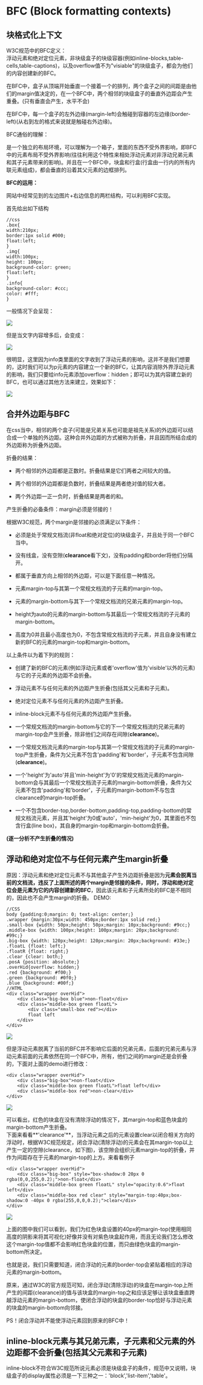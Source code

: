 # BFC (Block formatting contexts)
## 块格式化上下文

W3C规范中的BFC定义：<br>
浮动元素和绝对定位元素，非块级盒子的块级容器(例如inline-blocks,table-cells,table-captions)，以及overflow值不为"visiable"的块级盒子，都会为他们的内容创建新的BFC。

在BFC中，盒子从顶端开始垂直一个接着一个的排列，两个盒子之间的间距是由他们的margin值决定的，在一个BFC中，两个相邻的块级盒子的垂直外边距会产生重叠。(只有垂直会产生，水平不会)

在BFC中，每一个盒子的左外边缘(margin-left)会触碰到容器的左边缘(border-left)(从右到左的格式来说就是触碰右外边缘)。

BFC通俗的理解：

是一个独立的布局环境，可以理解为一个箱子，里面的东西不受外界影响，即BFC中的元素布局不受外界影响(往往利用这个特性来相处浮动元素对非浮动兄弟元素和其子元素带来的影响)。并且在一个BFC中，块盒和行盒(行盒由一行内的所有内联元素组成)，都会垂直的沿着其父元素的边框排列。

__BFC的运用：__

网站中经常见到的左边图片+右边信息的两栏结构，可以利用BFC实现。

首先给出如下结构

	//css
	.box{
	width:210px;
	border:1px solid #000;
	float:left;
	}
	.img{
	width:100px;
	height: 100px;
	background-color: green;
	float:left;
	}
	.info{
	background-color: #ccc;
	color: #fff;
	}
一般情况下会呈现：

![](http://i2.buimg.com/567571/fb920f0aca919042.png)

但是当文字内容增多后，会变成：

![](http://i2.buimg.com/567571/4e9a855d4e7a538f.png)

很明显，这里因为info类里面的文字收到了浮动元素的影响，这并不是我们想要的，这时我们可以为p元素的内容建立一个新的BFC，让其内容消除外界浮动元素的影响，我们只要给info元素添加overflow：hidden；即可以为其内容建立新的BFC，也可以通过其他方法来建立，效果如下：

![](http://i2.buimg.com/567571/ab20b8a84e489189.png)






## 合并外边距与BFC

在css当中，相邻的两个盒子(可能是兄弟关系也可能是祖先关系)的外边距可以结合成一个单独的外边距。这种合并外边距的方式被称为折叠，并且因而所结合成的外边距称为折叠外边距。

折叠的结果：

- 两个相邻的外边距都是正数时。折叠结果是它们两者之间较大的值。

- 两个相邻的外边距都是负数时，折叠结果是两者绝对值的较大者。

- 两个外边距一正一负时，折叠结果是两者的和。

产生折叠的必备条件：margin必须是邻接的！

根据W3C规范，两个margin是邻接的必须满足以下条件：

- 必须是处于常规文档流(非float和绝对定位)的块级盒子，并且处于同一个BFC当中。

- 没有线盒，没有空隙(**clearance**看下文)，没有padding和border将他们分隔开。

- 都属于垂直方向上相邻的外边距，可以是下面任意一种情况。

- 元素margin-top与其第一个常规文档流的子元素的margin-top。

- 元素的margin-bottom与其下一个常规文档流的兄弟元素的margin-top。

- height为auto的元素的margin-bottom与其最后一个常规文档流的子元素的margin-bottom。

- 高度为0并且最小高度也为0，不包含常规文档流的子元素，并且自身没有建立新的BFC的元素的margin-top和margin-bottom。

以上条件以为着下列的规则：

- 创建了新的BFC的元素(例如浮动元素或者'overflow'值为'visible'以外的元素)与它的子元素的外边距不会折叠。

- 浮动元素不与任何元素的外边距产生折叠(包括其父元素和子元素)。

- 绝对定位元素不与任何元素的外边距产生折叠。

- inline-block元素不与任何元素的外边距产生折叠。

- 一个常规文档流的margin-bottom与它的下一个常规文档流的兄弟元素的margin-top会产生折叠，除非他们之间存在间隙(**clearance**)。

- 一个常规文档流元素的margin-top与其第一个常规文档流的子元素的margin-top产生折叠，条件为父元素不包含'padding'和'border'，子元素不包含间隙(**clearance**)。

- 一个'height'为'auto'并且'min-height'为'0'的常规文档流元素的margin-bottom会与其最后一个常规文档流子元素的margin-bottom折叠，条件为父元素不包含'padding'和'border'，子元素的margin-bottom不与包含clearance的margin-top折叠。

- 一个不包含border-top,border-bottom,padding-top,padding-bottom的常规文档流元素，并且其'height'为0或'auto'，'min-height'为0，其里面也不包含行盒(line box)，其自身的margin-top和margin-bottom会折叠。

**(逐一分析不产生折叠的情况)**

浮动和绝对定位不与任何元素产生margin折叠
--
原因：浮动元素和绝对定位元素不与其他盒子产生外边距折叠是因为**元素会脱离当前的文档流，违反了上面所述的两个margin是邻接的条件，同时，浮动和绝对定位会是元素为它的内容创建新的BFC**，因此该元素和子元素所处的BFC是不相同的，因此也不会产生margin的折叠。
DEMO:


	//CSS
	body {padding:0;margin: 0; text-align: center;}
	.wrapper {margin:30px;width: 450px;border:1px solid red;}
	.small-box {width: 50px;height: 50px;margin: 10px;background: #9cc;}
	.middle-box {width: 100px;height: 100px;margin: 20px;background: #99c;}
	.big-box {width: 120px;height: 120px;margin: 20px;background: #33e;}
	.floatL {float: left;}
	.floatR {float: right;}
	.clear {clear: both;}
	.posA {position: absolute;}
	.overHid{overflow: hidden;}
	.red {background: #f00;}
	.green {background: #0f0;}
	.blue {background: #00f;}
	//HTML
	<div class="wrapper overHid">
	    <div class="big-box blue">non-float</div>
	    <div class="middle-box green floatL">
	        <div class="small-box red"></div>
	        float left
	    </div>
	</div>

![](http://i2.buimg.com/567571/08c1a32a6ef1ee85.png)

但是浮动元素脱离了当前的BFC并不影响它后面的兄弟元素，后面的兄弟元素与浮动元素前面的元素依然在同一个BFC中，所有，他们之间的margin还是会折叠的，下面对上面的demo进行修改：

	<div class="wrapper overHid">
	    <div class="big-box">non-float</div>
	    <div class="middle-box green floatL">float left</div>
	    <div class="middle-box red">non-clear</div>
	</div>

![](http://i2.buimg.com/567571/471fa8d473b81457.png)

可以看出，红色的块盒在没有清除浮动的情况下，其margin-top和蓝色块盒的margin-bottom产生折叠。<br>
下面来看看**'clearance'**，当浮动元素之后的元素设置clear以闭合相关方向的浮动时，根据W3C规范规定，闭合浮动(清除浮动)的元素会在其margin-top以上产生一定的空隙(clearance，如下图)，该空隙会组织元素margin-top的折叠，并作为间距存在于元素的margin-top的上方。来看看例子

	<div class="wrapper overHid">
	    <div class="big-box" style="box-shadow:0 20px 0 rgba(0,0,255,0.2);">non-float</div>
	    <div class="middle-box green floatL" style="opacity:0.6">float left</div>
	    <div class="middle-box red clear" style="margin-top:40px;box-shadow:0 -40px 0 rgba(255,0,0,0.2);">clear</div>
	</div>

![](http://i2.buimg.com/567571/44e608c2619a0466.png)

上面的图中我们可以看到，我们为红色块盒设置的40px的margin-top(使用相同高度的阴影来将其可视化)好像并没有对紫色块盒起作用，而且无论我们怎么修改这个margin-top值都不会影响红色块盒的位置，而只由绿色块盒的margin-bottom所决定。

也就是说，我们只需要知道，闭合浮动的元素的border-top会紧贴着相应的浮动元素的margin-bottom。

原来，通过W3C的官方规范可知，闭合浮动(清除浮动)的块盒在margin-top上所产生的间距(clearance)的值与该块盒的margin-top之和应该足够让该块盒垂直跨越浮动元素的margin-bottom，使闭合浮动的块盒的border-top恰好与浮动元素的块盒的margin-bottom向邻接。

PS！闭合浮动并不能使浮动元素回到原来的BFC中！

inline-block元素与其兄弟元素，子元素和父元素的外边距都不会折叠(包括其父元素和子元素)
--
inline-block不符合W3C规范所说元素必须是块级盒子的条件，规范中又说明，块级盒子的display属性必须是一下三种之一：'block','list-item','table'。
